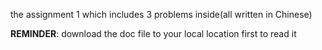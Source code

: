 the assignment 1 which includes 3 problems inside(all written in Chinese)

**REMINDER**: download the doc file to your local location first to read it
